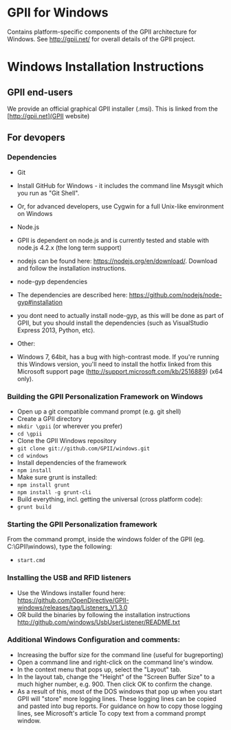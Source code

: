 # GPII for Windows

Contains platform-specific components of the GPII architecture for Windows. See http://gpii.net/ for overall details of the GPII
project. 

# Windows Installation Instructions

## GPII end-users
We provide an official graphical GPII installer (.msi). This is linked from the [http://gpii.net](GPII website)

## For devopers

### Dependencies

* Git
 * Install GitHub for Windows - it includes the command line Msysgit which you run as "Git Shell".
 * Or, for advanced developers, use Cygwin for a full Unix-like environment on Windows

* Node.js
 * GPII is dependent on node.js and is currently tested and stable with node.js 4.2.x (the long term support)
 * nodejs can be found here: https://nodejs.org/en/download/. Download and follow the installation instructions.

* node-gyp dependencies
 * The dependencies are described here: https://github.com/nodejs/node-gyp#installation
 * you dont need to actually install node-gyp, as this will be done as part of GPII, but you should install the dependencies (such as VisualStudio Express 2013, Python, etc).

* Other:
 * Windows 7, 64bit, has a bug with high-contrast mode. If you're running this Windows version, you'll need to install the hotfix linked from this Microsoft support page (http://support.microsoft.com/kb/2516889) (x64 only).

### Building the GPII Personalization Framework on Windows
* Open up a git compatible command prompt (e.g. git shell)
* Create a GPII directory
 * `mkdir \gpii` (or wherever you prefer)
 * `cd \gpii`
* Clone the GPII Windows repository
 * `git clone git://github.com/GPII/windows.git`
 * `cd windows`
* Install dependencies of the framework
 * `npm install`
* Make sure grunt is installed:
 * `npm install grunt`
 * `npm install -g grunt-cli`
* Build everything, incl. getting the universal (cross platform code):
 * `grunt build`

### Starting the GPII Personalization framework

From the command prompt, inside the windows folder of the GPII (eg. C:\GPII\windows\), type the following:
* `start.cmd`

### Installing the USB and RFID listeners
* Use the Windows installer found here: https://github.com/OpenDirective/GPII-windows/releases/tag/Listeners_V1.3.0
* OR build the binaries by following the installation instructions http://github.com/windows/UsbUserListener/README.txt

### Additional Windows Configuration and comments:
* Increasing the buffor size for the command line (useful for bugreporting)
 * Open a command line and right-click on the command line's window.
 * In the context menu that pops up, select the "Layout" tab.
 * In the layout tab, change the "Height" of the "Screen Buffer Size" to a much higher number, e.g. 900. Then click OK to confirm the change.
 * As a result of this, most of the DOS windows that pop up when you start GPII will "store" more logging lines. These logging lines can be copied and pasted into bug reports. For guidance on how to copy those logging lines, see Microsoft's article To copy text from a command prompt window.


